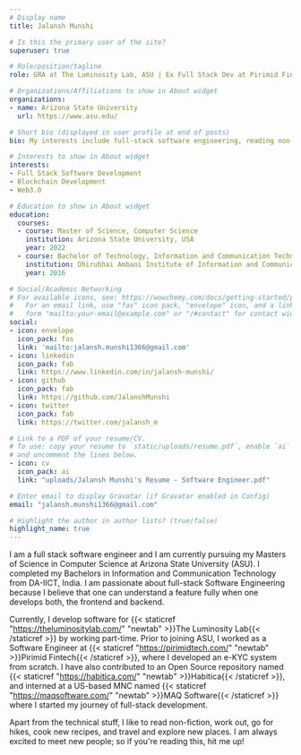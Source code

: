 ```yaml
---
# Display name
title: Jalansh Munshi

# Is this the primary user of the site?
superuser: true

# Role/position/tagline
role: GRA at The Luminosity Lab, ASU | Ex Full Stack Dev at Pirimid Fintech

# Organizations/Affiliations to show in About widget
organizations:
- name: Arizona State University
  url: https://www.asu.edu/

# Short bio (displayed in user profile at end of posts)
bio: My interests include full-stack software engineering, reading non-fiction, traveling, and cooking. 

# Interests to show in About widget
interests:
- Full Stack Software Development
- Blockchain Development
- Web3.0

# Education to show in About widget
education:
  courses:
  - course: Master of Science, Computer Science
    institution: Arizona State University, USA
    year: 2022
  - course: Bachelor of Technology, Information and Communication Technology
    institution: Dhirubhai Ambani Institute of Information and Communication Technology (DA-IICT) - Gandhinagar, India
    year: 2016

# Social/Academic Networking
# For available icons, see: https://wowchemy.com/docs/getting-started/page-builder/#icons
#   For an email link, use "fas" icon pack, "envelope" icon, and a link in the
#   form "mailto:your-email@example.com" or "/#contact" for contact widget.
social:
- icon: envelope
  icon_pack: fas
  link: 'mailto:jalansh.munshi1366@gmail.com'
- icon: linkedin
  icon_pack: fab
  link: https://www.linkedin.com/in/jalansh-munshi/
- icon: github
  icon_pack: fab
  link: https://github.com/JalanshMunshi
- icon: twitter
  icon_pack: fab
  link: https://twitter.com/jalansh_m

# Link to a PDF of your resume/CV.
# To use: copy your resume to `static/uploads/resume.pdf`, enable `ai` icons in `params.toml`, 
# and uncomment the lines below.
- icon: cv
  icon_pack: ai
  link: "uploads/Jalansh Munshi's Resume - Software Engineer.pdf"

# Enter email to display Gravatar (if Gravatar enabled in Config)
email: "jalansh.munshi1366@gmail.com"

# Highlight the author in author lists? (true/false)
highlight_name: true
---
```


I am a full stack software engineer and I am currently pursuing my Masters of Science in Computer Science at Arizona State University (ASU). I completed my Bachelors in Information and Communication Technology from DA-IICT, India. I am passionate about full-stack Software Engineering because I believe that one can understand a feature fully when one develops both, the frontend and backend.

Currently, I develop software for {{< staticref "https://theluminositylab.com/" "newtab" >}}The Luminosity Lab{{< /staticref >}} by working part-time. Prior to joining ASU, I worked as a Software Engineer at {{< staticref "https://pirimidtech.com/" "newtab" >}}Pirimid Fintech{{< /staticref >}}, where I developed an e-KYC system from scratch. I have also contributed to an Open Source repository named {{< staticref "https://habitica.com/" "newtab" >}}Habitica{{< /staticref >}}, and interned at a US-based MNC named {{< staticref "https://maqsoftware.com/" "newtab" >}}MAQ Software{{< /staticref >}} where I started my journey of full-stack development.

Apart from the technical stuff, I like to read non-fiction, work out, go for hikes, cook new recipes, and travel and explore new places. I am always excited to meet new people; so if you're reading this, hit me up!

<!-- {{< icon name="download" pack="fas" >}} Download my {{< staticref "uploads/demo_resume.pdf" "newtab" >}}resumé{{< /staticref >}}. -->
